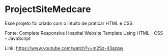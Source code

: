 # ProjectSiteMedcare

Esse projeto foi criado com o intuito de praticar HTML e CSS.

Fonte: Complete Responsive Hospital Website Template Using HTML - CSS - JavaScript

Link: https://www.youtube.com/watch?v=m2Sz-43azgw
